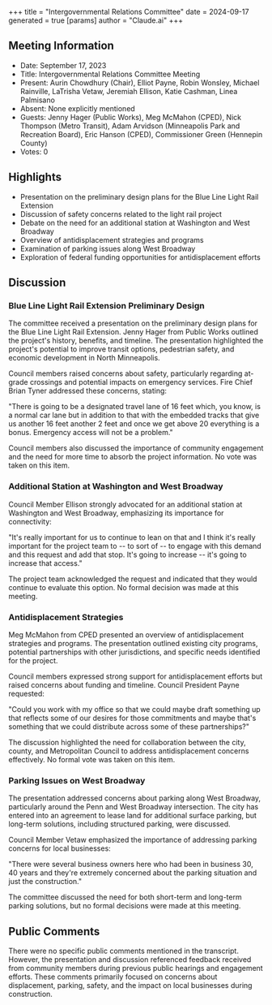 +++
title = "Intergovernmental Relations Committee"
date = 2024-09-17
 generated = true
[params]
  author = "Claude.ai"
+++

## Meeting Information

- Date: September 17, 2023
- Title: Intergovernmental Relations Committee Meeting
- Present: Aurin Chowdhury (Chair), Elliot Payne, Robin Wonsley, Michael Rainville, LaTrisha Vetaw, Jeremiah Ellison, Katie Cashman, Linea Palmisano
- Absent: None explicitly mentioned
- Guests: Jenny Hager (Public Works), Meg McMahon (CPED), Nick Thompson (Metro Transit), Adam Arvidson (Minneapolis Park and Recreation Board), Eric Hanson (CPED), Commissioner Green (Hennepin County)
- Votes: 0

## Highlights

- Presentation on the preliminary design plans for the Blue Line Light Rail Extension
- Discussion of safety concerns related to the light rail project
- Debate on the need for an additional station at Washington and West Broadway
- Overview of antidisplacement strategies and programs
- Examination of parking issues along West Broadway
- Exploration of federal funding opportunities for antidisplacement efforts

## Discussion

### Blue Line Light Rail Extension Preliminary Design

The committee received a presentation on the preliminary design plans for the Blue Line Light Rail Extension. Jenny Hager from Public Works outlined the project's history, benefits, and timeline. The presentation highlighted the project's potential to improve transit options, pedestrian safety, and economic development in North Minneapolis.

Council members raised concerns about safety, particularly regarding at-grade crossings and potential impacts on emergency services. Fire Chief Brian Tyner addressed these concerns, stating:

"There is going to be a designated travel lane of 16 feet which, you know, is a normal car lane but in addition to that with the embedded tracks that give us another 16 feet another 2 feet and once we get above 20 everything is a bonus. Emergency access will not be a problem."

Council members also discussed the importance of community engagement and the need for more time to absorb the project information. No vote was taken on this item.

### Additional Station at Washington and West Broadway

Council Member Ellison strongly advocated for an additional station at Washington and West Broadway, emphasizing its importance for connectivity:

"It's really important for us to continue to lean on that and I think it's really important for the project team to -- to sort of -- to engage with this demand and this request and add that stop. It's going to increase -- it's going to increase that access."

The project team acknowledged the request and indicated that they would continue to evaluate this option. No formal decision was made at this meeting.

### Antidisplacement Strategies

Meg McMahon from CPED presented an overview of antidisplacement strategies and programs. The presentation outlined existing city programs, potential partnerships with other jurisdictions, and specific needs identified for the project.

Council members expressed strong support for antidisplacement efforts but raised concerns about funding and timeline. Council President Payne requested:

"Could you work with my office so that we could maybe draft something up that reflects some of our desires for those commitments and maybe that's something that we could distribute across some of these partnerships?"

The discussion highlighted the need for collaboration between the city, county, and Metropolitan Council to address antidisplacement concerns effectively. No formal vote was taken on this item.

### Parking Issues on West Broadway

The presentation addressed concerns about parking along West Broadway, particularly around the Penn and West Broadway intersection. The city has entered into an agreement to lease land for additional surface parking, but long-term solutions, including structured parking, were discussed.

Council Member Vetaw emphasized the importance of addressing parking concerns for local businesses:

"There were several business owners here who had been in business 30, 40 years and they're extremely concerned about the parking situation and just the construction."

The committee discussed the need for both short-term and long-term parking solutions, but no formal decisions were made at this meeting.

## Public Comments

There were no specific public comments mentioned in the transcript. However, the presentation and discussion referenced feedback received from community members during previous public hearings and engagement efforts. These comments primarily focused on concerns about displacement, parking, safety, and the impact on local businesses during construction.
